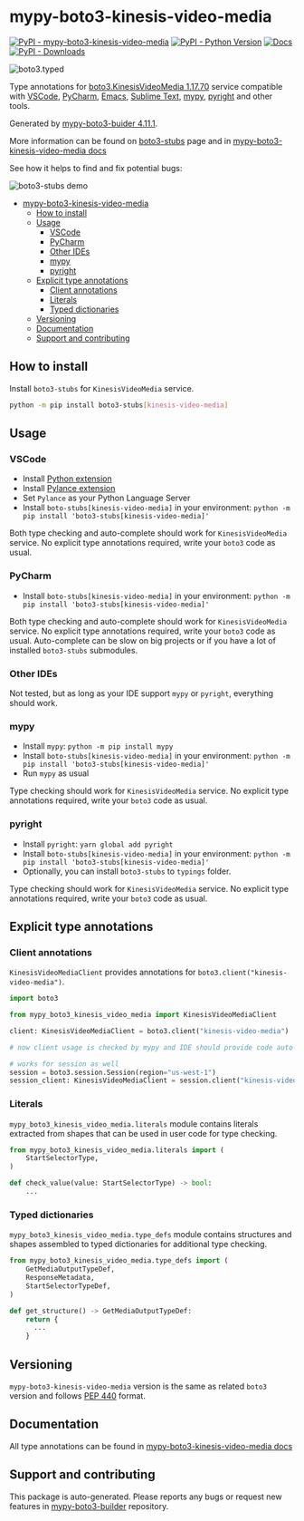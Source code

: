 # mypy-boto3-kinesis-video-media<a id="mypy-boto3-kinesis-video-media"></a>

[![PyPI - mypy-boto3-kinesis-video-media](https://img.shields.io/pypi/v/mypy-boto3-kinesis-video-media.svg?color=blue)](https://pypi.org/project/mypy-boto3-kinesis-video-media)
[![PyPI - Python Version](https://img.shields.io/pypi/pyversions/mypy-boto3-kinesis-video-media.svg?color=blue)](https://pypi.org/project/mypy-boto3-kinesis-video-media)
[![Docs](https://img.shields.io/readthedocs/mypy-boto3-builder.svg?color=blue)](https://mypy-boto3-builder.readthedocs.io/)
[![PyPI - Downloads](https://img.shields.io/pypi/dw/mypy-boto3-kinesis-video-media?color=blue)](https://pypistats.org/packages/mypy-boto3-kinesis-video-media)

![boto3.typed](https://github.com/vemel/mypy_boto3_builder/raw/master/logo.png)

Type annotations for
[boto3.KinesisVideoMedia 1.17.70](https://boto3.amazonaws.com/v1/documentation/api/1.17.70/reference/services/kinesis-video-media.html#KinesisVideoMedia)
service compatible with [VSCode](https://code.visualstudio.com/),
[PyCharm](https://www.jetbrains.com/pycharm/),
[Emacs](https://www.gnu.org/software/emacs/),
[Sublime Text](https://www.sublimetext.com/),
[mypy](https://github.com/python/mypy),
[pyright](https://github.com/microsoft/pyright) and other tools.

Generated by
[mypy-boto3-buider 4.11.1](https://github.com/vemel/mypy_boto3_builder).

More information can be found on
[boto3-stubs](https://pypi.org/project/boto3-stubs/) page and in
[mypy-boto3-kinesis-video-media docs](https://vemel.github.io/boto3_stubs_docs/mypy_boto3_kinesis_video_media/)

See how it helps to find and fix potential bugs:

![boto3-stubs demo](https://github.com/vemel/mypy_boto3_builder/raw/master/demo.gif)

- [mypy-boto3-kinesis-video-media](#mypy-boto3-kinesis-video-media)
  - [How to install](#how-to-install)
  - [Usage](#usage)
    - [VSCode](#vscode)
    - [PyCharm](#pycharm)
    - [Other IDEs](#other-ides)
    - [mypy](#mypy)
    - [pyright](#pyright)
  - [Explicit type annotations](#explicit-type-annotations)
    - [Client annotations](#client-annotations)
    - [Literals](#literals)
    - [Typed dictionaries](#typed-dictionaries)
  - [Versioning](#versioning)
  - [Documentation](#documentation)
  - [Support and contributing](#support-and-contributing)

## How to install<a id="how-to-install"></a>

Install `boto3-stubs` for `KinesisVideoMedia` service.

```bash
python -m pip install boto3-stubs[kinesis-video-media]
```

## Usage<a id="usage"></a>

### VSCode<a id="vscode"></a>

- Install
  [Python extension](https://marketplace.visualstudio.com/items?itemName=ms-python.python)
- Install
  [Pylance extension](https://marketplace.visualstudio.com/items?itemName=ms-python.vscode-pylance)
- Set `Pylance` as your Python Language Server
- Install `boto-stubs[kinesis-video-media]` in your environment:
  `python -m pip install 'boto3-stubs[kinesis-video-media]'`

Both type checking and auto-complete should work for `KinesisVideoMedia`
service. No explicit type annotations required, write your `boto3` code as
usual.

### PyCharm<a id="pycharm"></a>

- Install `boto-stubs[kinesis-video-media]` in your environment:
  `python -m pip install 'boto3-stubs[kinesis-video-media]'`

Both type checking and auto-complete should work for `KinesisVideoMedia`
service. No explicit type annotations required, write your `boto3` code as
usual. Auto-complete can be slow on big projects or if you have a lot of
installed `boto3-stubs` submodules.

### Other IDEs<a id="other-ides"></a>

Not tested, but as long as your IDE support `mypy` or `pyright`, everything
should work.

### mypy<a id="mypy"></a>

- Install `mypy`: `python -m pip install mypy`
- Install `boto-stubs[kinesis-video-media]` in your environment:
  `python -m pip install 'boto3-stubs[kinesis-video-media]'`
- Run `mypy` as usual

Type checking should work for `KinesisVideoMedia` service. No explicit type
annotations required, write your `boto3` code as usual.

### pyright<a id="pyright"></a>

- Install `pyright`: `yarn global add pyright`
- Install `boto-stubs[kinesis-video-media]` in your environment:
  `python -m pip install 'boto3-stubs[kinesis-video-media]'`
- Optionally, you can install `boto3-stubs` to `typings` folder.

Type checking should work for `KinesisVideoMedia` service. No explicit type
annotations required, write your `boto3` code as usual.

## Explicit type annotations<a id="explicit-type-annotations"></a>

### Client annotations<a id="client-annotations"></a>

`KinesisVideoMediaClient` provides annotations for
`boto3.client("kinesis-video-media")`.

```python
import boto3

from mypy_boto3_kinesis_video_media import KinesisVideoMediaClient

client: KinesisVideoMediaClient = boto3.client("kinesis-video-media")

# now client usage is checked by mypy and IDE should provide code auto-complete

# works for session as well
session = boto3.session.Session(region="us-west-1")
session_client: KinesisVideoMediaClient = session.client("kinesis-video-media")
```

### Literals<a id="literals"></a>

`mypy_boto3_kinesis_video_media.literals` module contains literals extracted
from shapes that can be used in user code for type checking.

```python
from mypy_boto3_kinesis_video_media.literals import (
    StartSelectorType,
)

def check_value(value: StartSelectorType) -> bool:
    ...
```

### Typed dictionaries<a id="typed-dictionaries"></a>

`mypy_boto3_kinesis_video_media.type_defs` module contains structures and
shapes assembled to typed dictionaries for additional type checking.

```python
from mypy_boto3_kinesis_video_media.type_defs import (
    GetMediaOutputTypeDef,
    ResponseMetadata,
    StartSelectorTypeDef,
)

def get_structure() -> GetMediaOutputTypeDef:
    return {
      ...
    }
```

## Versioning<a id="versioning"></a>

`mypy-boto3-kinesis-video-media` version is the same as related `boto3` version
and follows [PEP 440](https://www.python.org/dev/peps/pep-0440/) format.

## Documentation<a id="documentation"></a>

All type annotations can be found in
[mypy-boto3-kinesis-video-media docs](https://vemel.github.io/boto3_stubs_docs/mypy_boto3_kinesis_video_media/)

## Support and contributing<a id="support-and-contributing"></a>

This package is auto-generated. Please reports any bugs or request new features
in [mypy-boto3-builder](https://github.com/vemel/mypy_boto3_builder/issues/)
repository.
